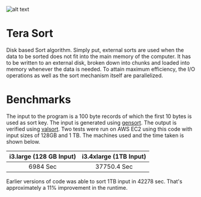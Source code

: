 ![alt text](https://travis-ci.com/pvkc/TeraSort.svg?branch=master)
# Tera Sort
Disk based Sort algorithm. Simply put, external sorts are used when the data to be sorted does not fit into the main memory of the computer. It has to be written to an external disk, broken down into chunks and loaded into memory whenever the data is needed. To attain maximum efficiency, the I/O operations as well as the sort mechanism itself are parallelized.


# Benchmarks
The input to the program is a 100 byte records of which the first 10 bytes is used as sort key. The input is generated using [gensort](http://www.ordinal.com/gensort.html). The output is verified using [valsort](http://www.ordinal.com/gensort.html). Two tests were run on AWS EC2 using this code with input sizes of 128GB and 1 TB. The machines used and the time taken is shown below.


| i3.large (128 GB Input) | i3.4xlarge (1TB Input) |
|:-----------------------:|:---------------------:|
| 6984 Sec                | 37750.4 Sec            |

Earlier versions of code was able to sort 1TB input in 42278 sec. That's approximately a 11% improvement in the runtime.
